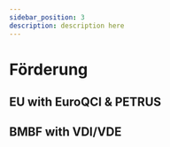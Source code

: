 ```yaml
---
sidebar_position: 3
description: description here
---
```


# Förderung

## EU with EuroQCI & PETRUS


## BMBF with VDI/VDE

